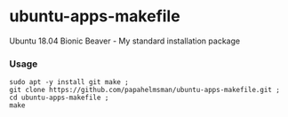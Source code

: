 # ubuntu-apps-makefile

Ubuntu 18.04 Bionic Beaver - My standard installation package

### Usage

~~~~
sudo apt -y install git make ; 
git clone https://github.com/papahelmsman/ubuntu-apps-makefile.git ; 
cd ubuntu-apps-makefile ; 
make
~~~~